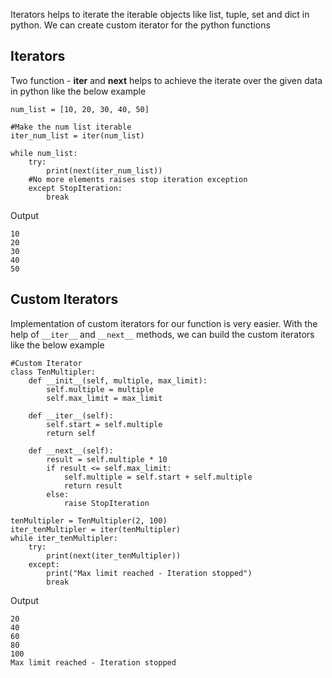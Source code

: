 Iterators helps to iterate the iterable objects like list, tuple, set and dict in python. We can create custom iterator for the python functions

## **Iterators**
Two function  - **iter** and **next** helps to achieve the iterate over the given data in python like the below example

    num_list = [10, 20, 30, 40, 50]

    #Make the num list iterable
    iter_num_list = iter(num_list)

    while num_list:
        try:
            print(next(iter_num_list))
        #No more elements raises stop iteration exception
        except StopIteration:
            break

 Output

    10
    20
    30
    40
    50

## **Custom Iterators**
Implementation of custom iterators for our function is very easier. With the help of `__iter__` and `__next__` methods, we can build the custom iterators like the below example

    #Custom Iterator 
    class TenMultipler:
        def __init__(self, multiple, max_limit):
            self.multiple = multiple
            self.max_limit = max_limit
            
        def __iter__(self):
            self.start = self.multiple
            return self
        
        def __next__(self):
            result = self.multiple * 10
            if result <= self.max_limit:
                self.multiple = self.start + self.multiple
                return result
            else:
                raise StopIteration
                
    tenMultipler = TenMultipler(2, 100)
    iter_tenMultipler = iter(tenMultipler)
    while iter_tenMultipler:
        try:
            print(next(iter_tenMultipler))
        except:
            print("Max limit reached - Iteration stopped")
            break

 Output

    20
    40
    60
    80
    100
    Max limit reached - Iteration stopped